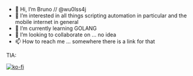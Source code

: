 - 👋 Hi, I’m Bruno // @wu0lss4j
- 👀 I’m interested in all things scripting automation in particular and the mobile internet in general
- 🌱 I’m currently learning GOLANG
- 💞️ I’m looking to collaborate on ... no idea
- 📫 How to reach me ... somewhere there is a link for that

TIA:

[![ko-fi](https://ko-fi.com/img/githubbutton_sm.svg)](https://ko-fi.com/T6T2Q57QX)

<!---
wu0lss4j/wu0lss4j is a ✨ special ✨ repository because its `README.md` (this file) appears on your GitHub profile.
You can click the Preview link to take a look at your changes.
--->
